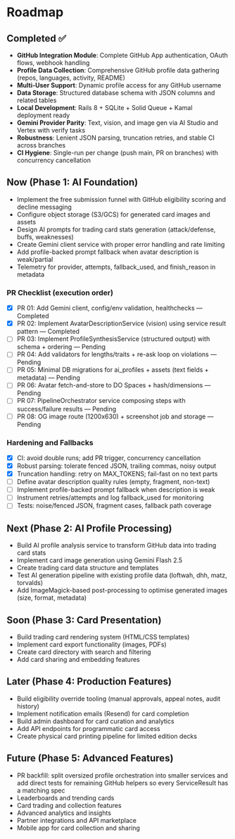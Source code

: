 # Roadmap

## Completed ✅

- **GitHub Integration Module**: Complete GitHub App authentication, OAuth flows, webhook handling
- **Profile Data Collection**: Comprehensive GitHub profile data gathering (repos, languages,
  activity, README)
- **Multi-User Support**: Dynamic profile access for any GitHub username
- **Data Storage**: Structured database schema with JSON columns and related tables
- **Local Development**: Rails 8 + SQLite + Solid Queue + Kamal deployment ready
- **Gemini Provider Parity**: Text, vision, and image gen via AI Studio and Vertex with verify tasks
- **Robustness**: Lenient JSON parsing, truncation retries, and stable CI across branches
- **CI Hygiene**: Single-run per change (push main, PR on branches) with concurrency cancellation

## Now (Phase 1: AI Foundation)

- Implement the free submission funnel with GitHub eligibility scoring and decline messaging
- Configure object storage (S3/GCS) for generated card images and assets
- Design AI prompts for trading card stats generation (attack/defense, buffs, weaknesses)
- Create Gemini client service with proper error handling and rate limiting
- Add profile-backed prompt fallback when avatar description is weak/partial
- Telemetry for provider, attempts, fallback_used, and finish_reason in metadata

### PR Checklist (execution order)

- [x] PR 01: Add Gemini client, config/env validation, healthchecks — Completed
- [x] PR 02: Implement AvatarDescriptionService (vision) using service result pattern — Completed
- [ ] PR 03: Implement ProfileSynthesisService (structured output) with schema + ordering — Pending
- [ ] PR 04: Add validators for lengths/traits + re-ask loop on violations — Pending
- [ ] PR 05: Minimal DB migrations for ai_profiles + assets (text fields + metadata) — Pending
- [ ] PR 06: Avatar fetch-and-store to DO Spaces + hash/dimensions — Pending
- [ ] PR 07: PipelineOrchestrator service composing steps with success/failure results — Pending
- [ ] PR 08: OG image route (1200x630) + screenshot job and storage — Pending

### Hardening and Fallbacks

- [x] CI: avoid double runs; add PR trigger, concurrency cancellation
- [x] Robust parsing: tolerate fenced JSON, trailing commas, noisy output
- [x] Truncation handling: retry on MAX_TOKENS; fail-fast on no text parts
- [ ] Define avatar description quality rules (empty, fragment, non-text)
- [ ] Implement profile-backed prompt fallback when description is weak
- [ ] Instrument retries/attempts and log fallback_used for monitoring
- [ ] Tests: noise/fenced JSON, fragment cases, fallback path coverage

## Next (Phase 2: AI Profile Processing)

- Build AI profile analysis service to transform GitHub data into trading card stats
- Implement card image generation using Gemini Flash 2.5
- Create trading card data structure and templates
- Test AI generation pipeline with existing profile data (loftwah, dhh, matz, torvalds)
- Add ImageMagick-based post-processing to optimise generated images (size, format, metadata)

## Soon (Phase 3: Card Presentation)

- Build trading card rendering system (HTML/CSS templates)
- Implement card export functionality (images, PDFs)
- Create card directory with search and filtering
- Add card sharing and embedding features

## Later (Phase 4: Production Features)

- Build eligibility override tooling (manual approvals, appeal notes, audit history)
- Implement notification emails (Resend) for card completion
- Build admin dashboard for card curation and analytics
- Add API endpoints for programmatic card access
- Create physical card printing pipeline for limited edition decks

## Future (Phase 5: Advanced Features)

- PR backfill: split oversized profile orchestration into smaller services and add direct tests for
  remaining GitHub helpers so every ServiceResult has a matching spec
- Leaderboards and trending cards
- Card trading and collection features
- Advanced analytics and insights
- Partner integrations and API marketplace
- Mobile app for card collection and sharing

